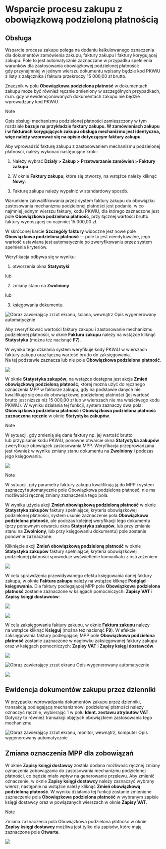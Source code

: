 # Wsparcie procesu zakupu z obowiązkową podzieloną płatnością

## Obsługa

Wsparcie procesu zakupu polega na dodaniu kalkulowanego oznaczenia
dla dokumentów zamówienia zakupu, faktury zakupu i faktury korygującej
zakupu. Pole to jest automatycznie zaznaczane w przypadku spełnienia
warunków dla zastosowania obowiązkowej podzielonej płatności:
gdy przynajmniej w jednym wierszu dokumentu wpisany będzie kod PKWiU z
listy z załącznika i faktura przekroczy 15 000,00 zł brutto.

Znacznik w polu **Obowiązkowa podzielona płatność** w dokumentach zakupu
może być również ręcznie zmieniony w szczególnych przypadkach, m.in. gdy
w ewidencjonowanych dokumentach zakupu nie będzie wprowadzany kod PKWiU.

>[!NOTE]
>Opis obsługi mechanizmu podzielonej płatności zamieszczony w
tym rozdziale **bazuje na przykładzie faktury zakupu. W zamówieniach
zakupu i w fakturach korygujących zakupu obsługa mechanizmu
jest identyczna, więc należy wzorować się na opisie dotyczącym faktury
zakupu**.

Aby wprowadzić fakturę zakupu z zastosowaniem mechanizmu podzielonej
płatności, należy wykonać następujące kroki:

1.  Należy wybrać **Działy \> Zakup \> Przetwarzanie zamówień \> Faktury
    zakupu**

2.  W oknie **Faktury zakupu**, które się otworzy, na wstążce należy
    kliknąć **Nowy**.

3.  Fakturę zakupu należy wypełnić w standardowy sposób.

Warunkiem zakwalifikowania przez system faktury zakupu do obowiązku
zastosowania mechanizmu podzielonej płatności jest podanie, w co
najmniej jednym wierszu faktury, kodu PKWiU, dla którego zaznaczone jest
pole **Obowiązkowa podzielona płatność**, przy łącznej wartości brutto
faktury wynoszącej co najmniej 15 000,00 zł.

W skróconej karcie **Szczegóły faktury** widoczne jest nowe pole
**Obowiązkowa podzielona płatność** -- pole to jest nieedytowalne, jego
wartość ustawiana jest automatycznie po zweryfikowaniu przez system
spełnienia kryteriów.

Weryfikacja odbywa się w wyniku:

1.  otworzenia okna **Statystyki**

lub

2.  zmiany stanu na **Zwolniony**

lub

3.  księgowania dokumentu.

  ![Obraz zawierający zrzut ekranu, ściana, wewnątrz Opis wygenerowany automatycznie](media/image530.png)

Aby zweryfikować wartości faktury zakupu i zastosowanie mechanizmu
podzielonej płatności, w oknie **Faktura zakupu** należy na wstążce
kliknąć **Statystyka** (można też nacisnąć **F7**).

W wyniku tego działania system weryfikuje kody PKWiU w wierszach faktury
zakupu oraz łączną wartość brutto do zaksięgowania. Na tej podstawie
zaznacza lub nie pole **Obowiązkowa podzielona płatność**.

  ![](media/image531.png)

W oknie **Statystyka zakupów**, na wstążce dostępna jest akcja **Zmień
obowiązkową podzieloną płatność**, której można użyć do ręcznego
oznaczenia MPP w fakturze zakupu, gdy na podstawie danych nie
kwalifikuje się ona do obowiązkowej podzielonej płatności (jej wartość
brutto jest niższa niż 15 000,00 zł lub w wierszach nie ma właściwego
kodu PKWiU). W wyniku działania tej funkcji, system zaznaczy dwa pola:
**Obowiązkowa podzielona płatność** i **Obowiązkowa podzielona
płatność zaznaczona ręcznie** w oknie **Statystyka zakupów**.

>[!NOTE]
>W sytuacji, gdy zmienią się dane faktury np. jej wartość
brutto lub przypisanie kodu PKWiU, ponowne otwarcie okna **Statystyka
zakupów** zweryfikuje obowiązek zastosowania MPP. Weryfikacja
przeprowadzana jest również w wyniku zmiany stanu dokumentu na
**Zwolniony** i podczas jego księgowania.

  ![](media/image532.png)

>[!NOTE]
>W sytuacji, gdy parametry faktury zakupu kwalifikują ją
do MPP i system zaznaczył automatycznie pole Obowiązkowa podzielona
płatność, nie ma możliwości ręcznej zmiany zaznaczenia tego pola.

W wyniku użycia akcji **Zmień obowiązkową podzieloną płatność** w
oknie **Statystyka zakupów** faktury spełniającej kryteria
obowiązkowej podzielonej płatności, system usunie zaznaczenie pola
**Obowiązkowa podzielona płatność**, ale podczas kolejnej weryfikacji
tego dokumentu (przy ponownym otwarciu okna **Statystyka zakupów**,
lub przy zmianie stanu na **Zwolniony**, lub przy księgowaniu
dokumentu) pole zostanie ponownie zaznaczone.

Kliknięcie akcji **Zmień obowiązkową podzieloną płatność** w oknie
**Statystyka zakupów** faktury spełniającej kryteria obowiązkowej
podzielonej płatności spowoduje wyświetlenie komunikatu
z ostrzeżeniem:

  ![](media/image523.png)

W celu sprawdzenia przewidywanego efektu księgowania danej faktury
zakupu, w oknie **Faktura zakupu** należy na wstążce kliknąć **Podgląd
księgowania**. Dla faktury podlegającej MPP pole **Obowiązkowa
podzielona płatność** zostanie zaznaczone w księgach pomocniczych:
**Zapisy VAT** i **Zapisy księgi dostawców**:

  ![](media/image533.png)

  ![](media/image534.png)

W celu zaksięgowania faktury zakupu, w oknie **Faktura zakupu** należy
na wstążce kliknąć **Księguj** (można też nacisnąć **F9**). W efekcie
zaksięgowania faktury podlegającej MPP pole **Obowiązkowa podzielona
płatność** zostanie zaznaczone w nagłówku zaksięgowanej faktury zakupu
oraz w księgach pomocniczych: **Zapisy VAT** i **Zapisy księgi
dostawców**.

  ![](media/image535.png)

  ![Obraz zawierający zrzut ekranu Opis wygenerowany automatycznie](media/image536.png)

  ![](media/image537.png)

## Ewidencja dokumentów zakupu przez dzienniki

W przypadku wprowadzania dokumentów zakupu przez dzienniki, transakcję
podlegającą mechanizmowi podzielonej płatności należy oznaczyć ręcznie,
wybierając 1 w polu **Ident. zestawu atrybutów VAT**. Dotyczy to również
transakcji objętych obowiązkiem zastosowania tego mechanizmu.

  ![Obraz zawierający zrzut ekranu, monitor, wewnątrz, komputer Opis wygenerowany automatycznie](media/image538.png)

## Zmiana oznaczenia MPP dla zobowiązań

W oknie **Zapisy księgi dostawcy** została dodana możliwość ręcznej
zmiany oznaczenia zobowiązania do zastosowania mechanizmu podzielonej
płatności, co będzie miało wpływ na generowanie przelewu. Aby zmienić
oznaczenie, w oknie **Zapisy księgi dostawcy** należy zaznaczyć wybrany
wiersz, następnie na wstążce należy kliknąć **Zmień obowiązkową
podzieloną płatność**. W wyniku działania tej funkcji zostanie zmienione
zaznaczenie pola **Obowiązkowa podzielona płatność** w wybranym zapisie
księgi dostawcy oraz w powiązanych wierszach w oknie **Zapisy VAT**.

>[!NOTE]
>Zmiana zaznaczenia pola Obowiązkowa podzielona płatność
w oknie **Zapisy księgi dostawcy** możliwa jest tylko dla zapisów, które
mają zaznaczone pole **Otwarte**.

  ![](media/image539.png)